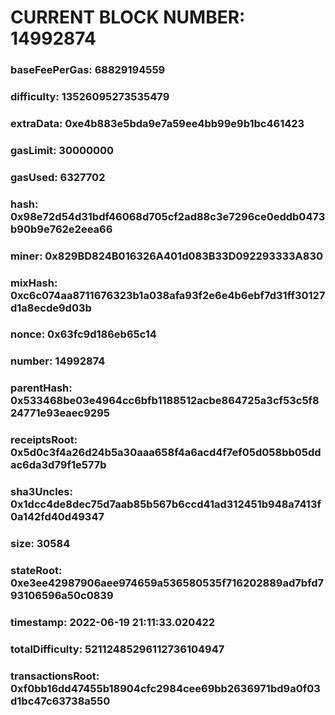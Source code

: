 # CURRENT BLOCK NUMBER: 14992874

### baseFeePerGas: 68829194559
### difficulty: 13526095273535479
### extraData: 0xe4b883e5bda9e7a59ee4bb99e9b1bc461423
### gasLimit: 30000000
### gasUsed: 6327702
### hash: 0x98e72d54d31bdf46068d705cf2ad88c3e7296ce0eddb0473b90b9e762e2eea66
### miner: 0x829BD824B016326A401d083B33D092293333A830
### mixHash: 0xc6c074aa8711676323b1a038afa93f2e6e4b6ebf7d31ff30127d1a8ecde9d03b
### nonce: 0x63fc9d186eb65c14
### number: 14992874
### parentHash: 0x533468be03e4964cc6bfb1188512acbe864725a3cf53c5f824771e93eaec9295
### receiptsRoot: 0x5d0c3f4a26d24b5a30aaa658f4a6acd4f7ef05d058bb05ddac6da3d79f1e577b
### sha3Uncles: 0x1dcc4de8dec75d7aab85b567b6ccd41ad312451b948a7413f0a142fd40d49347
### size: 30584
### stateRoot: 0xe3ee42987906aee974659a536580535f716202889ad7bfd793106596a50c0839
### timestamp: 2022-06-19 21:11:33.020422
### totalDifficulty: 52112485296112736104947
### transactionsRoot: 0xf0bb16dd47455b18904cfc2984cee69bb2636971bd9a0f03d1bc47c63738a550
